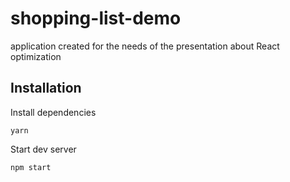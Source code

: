 # shopping-list-demo
application created for the needs of the presentation about React optimization

## Installation


Install dependencies
```
yarn
```


Start dev server
```
npm start
```
